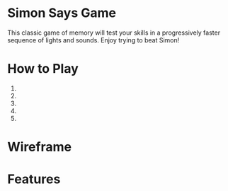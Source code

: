 # Simon Says Game
This classic game of memory will test your skills in a progressively faster sequence of lights and sounds. Enjoy trying to beat Simon!

# How to Play
1.
2.
3.
4.
5.

# Wireframe

# Features